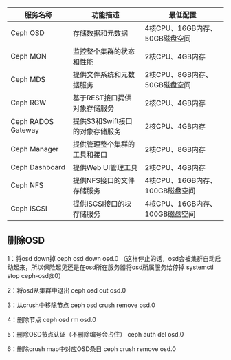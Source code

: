 | 服务名称 | 功能描述 | 最低配置 |
| --------- | -------- | -------- |
| Ceph OSD | 存储数据和元数据 | 4核CPU、16GB内存、50GB磁盘空间 |
| Ceph MON | 监控整个集群的状态和性能 | 2核CPU、4GB内存 |
| Ceph MDS | 提供文件系统和元数据服务 | 2核CPU、8GB内存、50GB磁盘空间 |
| Ceph RGW | 基于REST接口提供对象存储服务 | 2核CPU、4GB内存 |
| Ceph RADOS Gateway | 提供S3和Swift接口的对象存储服务 | 2核CPU、4GB内存 |
| Ceph Manager | 提供管理整个集群的工具和接口 | 2核CPU、8GB内存 |
| Ceph Dashboard | 提供Web UI管理工具 | 2核CPU、4GB内存 |
| Ceph NFS | 提供NFS接口的文件存储服务 | 4核CPU、16GB内存、100GB磁盘空间 |
| Ceph iSCSI | 提供iSCSI接口的块存储服务 | 4核CPU、16GB内存、100GB磁盘空间 |

## 删除OSD

1：将osd down掉
ceph osd down osd.0
    （这样停止的话，osd会被集群自动启动起来，所以保险起见还是在osd所在服务器将osd所属服务给停掉 systemctl stop ceph-osd@0）

2：将osd从集群中退出
ceph osd out osd.0

3：从crush中移除节点
ceph osd crush remove osd.0

4：删除节点
ceph osd rm osd.0

5：删除OSD节点认证（不删除编号会占住）
ceph auth del osd.0

6：删除crush map中对应OSD条目
ceph crush remove osd.0
